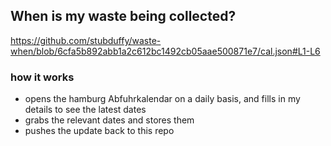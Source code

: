 ## When is my waste being collected?
  https://github.com/stubduffy/waste-when/blob/6cfa5b892abb1a2c612bc1492cb05aae500871e7/cal.json#L1-L6
  
  ### how it works
  - opens the hamburg Abfuhrkalendar on a daily basis, and fills in my details to see the latest dates
  - grabs the relevant dates and stores them
  - pushes the update back to this repo
  
